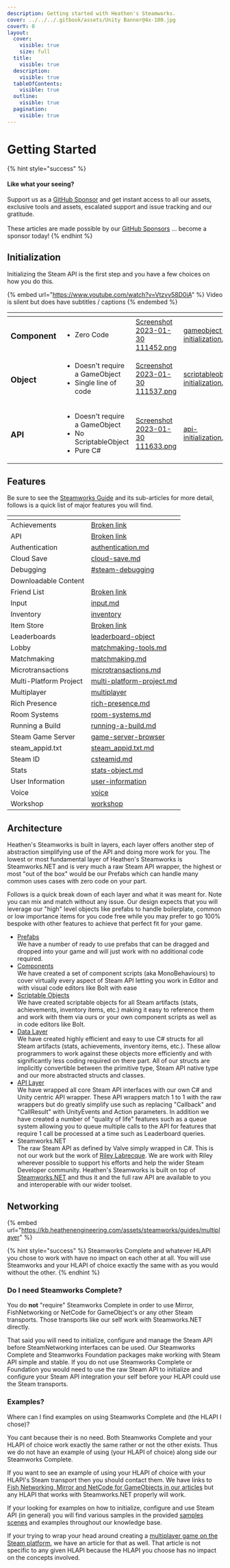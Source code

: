 ```yaml
---
description: Getting started with Heathen's Steamworks.
cover: ../../../.gitbook/assets/Unity Banner@4x-100.jpg
coverY: 0
layout:
  cover:
    visible: true
    size: full
  title:
    visible: true
  description:
    visible: true
  tableOfContents:
    visible: true
  outline:
    visible: true
  pagination:
    visible: true
---
```


# Getting Started

{% hint style="success" %}
#### Like what your seeing?

Support us as a [GitHub Sponsor](../../../become-a-sponsor/) and get instant access to all our assets, exclusive tools and assets, escalated support and issue tracking and our gratitude.\
\
These articles are made possible by our [GitHub Sponsors](../../../become-a-sponsor/) ... become a sponsor today!
{% endhint %}

## Initialization

Initializing the Steam API is the first step and you have a few choices on how you do this.

{% embed url="https://www.youtube.com/watch?v=Vtzvv58D0iA" %}
Video is silent but does have subtitles / captions
{% endembed %}

<table data-view="cards"><thead><tr><th></th><th></th><th data-hidden data-card-cover data-type="files"></th><th data-hidden data-card-target data-type="content-ref"></th></tr></thead><tbody><tr><td><h3>Component</h3></td><td><ul><li>Zero Code</li></ul></td><td><a href="../../../.gitbook/assets/Screenshot 2023-01-30 111452.png">Screenshot 2023-01-30 111452.png</a></td><td><a href="gameobject-initialization.md">gameobject-initialization.md</a></td></tr><tr><td><h3>Object</h3></td><td><ul><li>Doesn't require a GameObject</li><li>Single line of code</li></ul></td><td><a href="../../../.gitbook/assets/Screenshot 2023-01-30 111537.png">Screenshot 2023-01-30 111537.png</a></td><td><a href="scriptableobject-initialization.md">scriptableobject-initialization.md</a></td></tr><tr><td><h3>API</h3></td><td><ul><li>Doesn't require a GameObject</li><li>No ScriptableObject</li><li>Pure C#</li></ul></td><td><a href="../../../.gitbook/assets/Screenshot 2023-01-30 111633.png">Screenshot 2023-01-30 111633.png</a></td><td><a href="api-initialization.md">api-initialization.md</a></td></tr></tbody></table>

## Features

Be sure to see the [Steamworks Guide](../../../company/steam/steamworks/) and its sub-articles for more detail, follows is a quick list of major features you will find.

<table data-view="cards"><thead><tr><th></th><th data-hidden data-card-target data-type="content-ref"></th></tr></thead><tbody><tr><td>Achievements</td><td><a href="broken-reference">Broken link</a></td></tr><tr><td>API</td><td><a href="broken-reference">Broken link</a></td></tr><tr><td>Authentication</td><td><a href="../../../company/steam/steamworks/multiplayer/authentication.md">authentication.md</a></td></tr><tr><td>Cloud Save</td><td><a href="../../../steam/cloud-save.md">cloud-save.md</a></td></tr><tr><td>Debugging</td><td><a href="../../../company/steam/steamworks/#steam-debugging">#steam-debugging</a></td></tr><tr><td>Downloadable Content</td><td></td></tr><tr><td>Friend List</td><td><a href="broken-reference">Broken link</a></td></tr><tr><td>Input</td><td><a href="../../../steam/input.md">input.md</a></td></tr><tr><td>Inventory</td><td><a href="../../../company/steam/steamworks/inventory/">inventory</a></td></tr><tr><td>Item Store</td><td><a href="broken-reference">Broken link</a></td></tr><tr><td>Leaderboards</td><td><a href="../../../company/steam/steamworks/leaderboard-object/">leaderboard-object</a></td></tr><tr><td>Lobby</td><td><a href="../../../company/steam/steamworks/multiplayer/matchmaking-tools.md">matchmaking-tools.md</a></td></tr><tr><td>Matchmaking</td><td><a href="../../../company/steam/steamworks/multiplayer/matchmaking.md">matchmaking.md</a></td></tr><tr><td>Microtransactions</td><td><a href="../../../steam/inventory/microtransactions.md">microtransactions.md</a></td></tr><tr><td>Multi-Platform Project</td><td><a href="../../../company/steam/steamworks/multi-platform-project.md">multi-platform-project.md</a></td></tr><tr><td>Multiplayer</td><td><a href="../../../company/steam/steamworks/multiplayer/">multiplayer</a></td></tr><tr><td>Rich Presence</td><td><a href="../../../company/steam/steamworks/multiplayer/rich-presence.md">rich-presence.md</a></td></tr><tr><td>Room Systems</td><td><a href="../../../company/steam/steamworks/multiplayer/room-systems.md">room-systems.md</a></td></tr><tr><td>Running a Build</td><td><a href="../../../company/steam/steamworks/running-a-build.md">running-a-build.md</a></td></tr><tr><td>Steam Game Server</td><td><a href="../../../company/steam/steamworks/multiplayer/game-server-browser/">game-server-browser</a></td></tr><tr><td>steam_appid.txt</td><td><a href="../../../company/steam/steamworks/steam_appid.txt.md">steam_appid.txt.md</a></td></tr><tr><td>Steam ID</td><td><a href="../../../steam/csteamid.md">csteamid.md</a></td></tr><tr><td>Stats</td><td><a href="../../../company/steam/steamworks/stats-object.md">stats-object.md</a></td></tr><tr><td>User Information</td><td><a href="../../../company/steam/steamworks/user-information/">user-information</a></td></tr><tr><td>Voice</td><td><a href="../../../steam/voice/">voice</a></td></tr><tr><td>Workshop</td><td><a href="../../../company/steam/steamworks/workshop/">workshop</a></td></tr></tbody></table>

## Architecture

Heathen's Steamworks is built in layers, each layer offers another step of abstraction simplifying use of the API and doing more work for you. The lowest or most fundamental layer of Heathen's Steamworks is Steamworks.NET and is very much a raw Steam API wrapper, the highest or most "out of the box" would be our Prefabs which can handle many common uses cases with zero code on your part.

Follows is a quick break down of each layer and what it was meant for. Note you can mix and match without any issue. Our design expects that you will leverage our "high" level objects like prefabs to handle boilerplate, common or low importance items for you code free while you may prefer to go 100% bespoke with other features to achieve that perfect fit for your game.

* [Prefabs](../prefabs/)\
  We have a number of ready to use prefabs that can be dragged and dropped into your game and will just work with no additional code required.
* [Components](../components/)\
  We have created a set of component scripts (aka MonoBehaviours) to cover virtually every aspect of Steam API letting you work in Editor and with visual code editors like Bolt with ease
* [Scriptable Objects](../scriptable-objects/)\
  We have created scriptable objects for all Steam artifacts (stats, achievements, inventory items, etc.) making it easy to reference them and work with them via ours or your own component scripts as well as in code editors like Bolt.
* [Data Layer](../data-layer/)\
  We have created highly efficient and easy to use C# structs for all Steam artifacts (stats, achievements, inventory items, etc.). These allow programmers to work against these objects more efficiently and with significantly less coding required on there part. All of our structs are implicitly convertible between the primitive type, Steam API native type and our more abstracted structs and classes.&#x20;
* [API Layer](../api/)\
  We have wrapped all core Steam API interfaces with our own C# and Unity centric API wrapper. These API wrappers match 1 to 1 with the raw wrappers but do greatly simplify use such as replacing "Callback" and "CallResult" with UnityEvents and Action parameters. In addition we have created a number of "quality of life" features such as a queue system allowing you to queue multiple calls to the API for features that require 1 call be processed at a time such as Leaderboard queries.
* Steamworks.NET\
  The raw Steam API as defined by Valve simply wrapped in C#. This is not our work but the work of [Riley Labrecque](https://github.com/rlabrecque/Steamworks.NET). We are work with Riley wherever possible to support his efforts and help the wider Steam Developer community. Heathen's Steamworks is built on top of [Steamworks.NET](https://github.com/rlabrecque/Steamworks.NET) and thus it and the full raw API are available to you and interoperable with our wider toolset.

## Networking

{% embed url="https://kb.heathenengineering.com/assets/steamworks/guides/multiplayer" %}

{% hint style="success" %}
Steamworks Complete and whatever HLAPI you chose to work with have no impact on each other at all. You will use Steamworks and your HLAPI of choice exactly the same with as you would without the other.
{% endhint %}

### Do I need Steamworks Complete?

You do **not** "require" Steamworks Complete in order to use Mirror, FishNetworking or NetCode for GameObject's or any other Steam transports. Those transports like our self work with Steamworks.NET directly.

That said you will need to initialize, configure and manage the Steam API before SteamNetworking interfaces can be used. Our Steamworks Complete and Steamworks Foundation packages make working with Steam API simple and stable. If you do not use Steamworks Complete or Foundation you would need to use the raw Steam API to initialize and configure your Steam API integration your self before your HLAPI could use the Steam transports.

### Examples?

Where can I find examples on using Steamworks Complete and (the HLAPI I chose)?

You cant because their is no need. Both Steamworks Complete and your HLAPI of choice work exactly the same rather or not the other exists. Thus we do not have an example of using (your HLAPI of choice) along side our Steamworks Complete.&#x20;

If you want to see an example of using your HLAPI of choice with your HLAPI's Steam transport then you should contact them. We have links to [Fish Networking, Mirror and NetCode for GameObjects in our articles](../installation/networking-integrations.md) but any HLAPI that works with Steamworks.NET properly will work.

If your looking for examples on how to initialize, configure and use Steam API (in general) you will find various samples in the provided [samples scenes](../../../assets/physkit/sample-scenes/) and examples throughout our knowledge base.

If your trying to wrap your head around creating a [multiplayer game on the Steam platform](broken-reference), we have an article for that as well. That article is not specific to any given HLAPI because the HLAPI you choose has no impact on the concepts involved.
